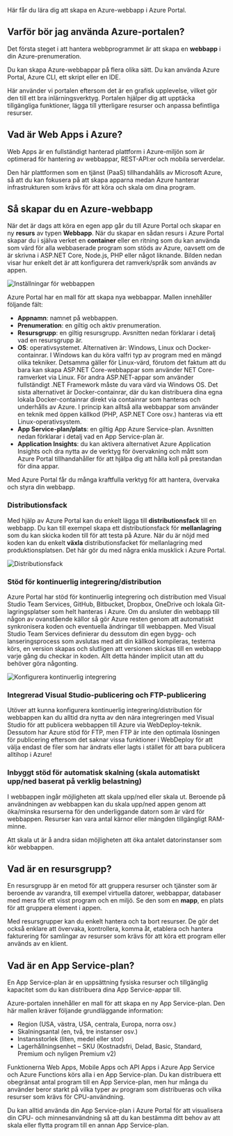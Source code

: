 Här får du lära dig att skapa en Azure-webbapp i Azure Portal.

## <a name="why-use-the-azure-portal"></a>Varför bör jag använda Azure-portalen?

Det första steget i att hantera webbprogrammet är att skapa en **webbapp** i din Azure-prenumeration.

Du kan skapa Azure-webbappar på flera olika sätt. Du kan använda Azure Portal, Azure CLI, ett skript eller en IDE.

Här använder vi portalen eftersom det är en grafisk upplevelse, vilket gör den till ett bra inlärningsverktyg. Portalen hjälper dig att upptäcka tillgängliga funktioner, lägga till ytterligare resurser och anpassa befintliga resurser.

## <a name="what-is-web-apps-in-azure"></a>Vad är Web Apps i Azure?

Web Apps är en fullständigt hanterad plattform i Azure-miljön som är optimerad för hantering av webbappar, REST-API:er och mobila serverdelar.

Den här plattformen som en tjänst (PaaS) tillhandahålls av Microsoft Azure, så att du kan fokusera på att skapa apparna medan Azure hanterar infrastrukturen som krävs för att köra och skala om dina program.

## <a name="how-to-create-an-azure-web-app"></a>Så skapar du en Azure-webbapp

När det är dags att köra en egen app går du till Azure Portal och skapar en ny **resurs** av typen **Webbapp**. När du skapar en sådan resurs i Azure Portal skapar du i själva verket en **container** eller en ritning som du kan använda som värd för alla webbaserade program som stöds av Azure, oavsett om de är skrivna i ASP.NET Core, Node.js, PHP eller något liknande. Bilden nedan visar hur enkelt det är att konfigurera det ramverk/språk som används av appen.

![Inställningar för webbappen](../media-draft/2-web-app-settings.png)

Azure Portal har en mall för att skapa nya webbappar. Mallen innehåller följande fält:

- **Appnamn**: namnet på webbappen.
- **Prenumeration**: en giltig och aktiv prenumeration.
- **Resursgrupp**: en giltig resursgrupp. Avsnitten nedan förklarar i detalj vad en resursgrupp är.
- **OS**: operativsystemet. Alternativen är: Windows, Linux och Docker-containrar. I Windows kan du köra valfri typ av program med en mängd olika tekniker. Detsamma gäller för Linux-värd, förutom det faktum att du bara kan skapa ASP.NET Core-webbappar som använder NET Core-ramverket via Linux. För andra ASP.NET-appar som använder fullständigt .NET Framework måste du vara värd via Windows OS. Det sista alternativet är Docker-containrar, där du kan distribuera dina egna lokala Docker-containrar direkt via containrar som hanteras och underhålls av Azure. I princip kan alltså alla webbappar som använder en teknik med öppen källkod (PHP, ASP.NET Core osv.) hanteras via ett Linux-operativsystem.
- **App Service-plan/plats**: en giltig App Azure Service-plan. Avsnitten nedan förklarar i detalj vad en App Service-plan är.
- **Application Insights**: du kan aktivera alternativet Azure Application Insights och dra nytta av de verktyg för övervakning och mått som Azure Portal tillhandahåller för att hjälpa dig att hålla koll på prestandan för dina appar.

Med Azure Portal får du många kraftfulla verktyg för att hantera, övervaka och styra din webbapp.

### <a name="deployment-slots"></a>Distributionsfack

Med hjälp av Azure Portal kan du enkelt lägga till **distributionsfack** till en webbapp. Du kan till exempel skapa ett distributionsfack för **mellanlagring** som du kan skicka koden till för att testa på Azure. När du är nöjd med koden kan du enkelt **växla** distributionsfacket för mellanlagring med produktionsplatsen. Det här gör du med några enkla musklick i Azure Portal.

![Distributionsfack](../media-draft/2-deployment-slots.png)

### <a name="continuous-integrationdeployment-support"></a>Stöd för kontinuerlig integrering/distribution

Azure Portal har stöd för kontinuerlig integrering och distribution med Visual Studio Team Services, GitHub, Bitbucket, Dropbox, OneDrive och lokala Git-lagringsplatser som helt hanteras i Azure. Om du ansluter din webbapp till någon av ovanstående källor så gör Azure resten genom att automatiskt synkronisera koden och eventuella ändringar till webbappen. Med Visual Studio Team Services definierar du dessutom din egen bygg- och lanseringsprocess som avslutas med att din källkod kompileras, testerna körs, en version skapas och slutligen att versionen skickas till en webbapp varje gång du checkar in koden. Allt detta händer implicit utan att du behöver göra någonting.

![Konfigurera kontinuerlig integrering](../media-draft/2-continuous-integration.PNG)

### <a name="integrated-visual-studio-publishing-and-ftp-publishing"></a>Integrerad Visual Studio-publicering och FTP-publicering

Utöver att kunna konfigurera kontinuerlig integrering/distribution för webbappen kan du alltid dra nytta av den nära integreringen med Visual Studio för att publicera webbappen till Azure via WebDeploy-teknik. Dessutom har Azure stöd för FTP, men FTP är inte den optimala lösningen för publicering eftersom det saknar vissa funktioner i WebDeploy för att välja endast de filer som har ändrats eller lagts i stället för att bara publicera alltihop i Azure!

### <a name="built-in-auto-scale-support-automatically-scale-updown-based-on-real-world-load"></a>Inbyggt stöd för automatisk skalning (skala automatiskt upp/ned baserat på verklig belastning)

I webbappen ingår möjligheten att skala upp/ned eller skala ut. Beroende på användningen av webbappen kan du skala upp/ned appen genom att öka/minska resurserna för den underliggande datorn som är värd för webbappen. Resurser kan vara antal kärnor eller mängden tillgängligt RAM-minne.

Att skala ut är å andra sidan möjligheten att öka antalet datorinstanser som kör webbappen.

## <a name="what-is-a-resource-group"></a>Vad är en resursgrupp?

En resursgrupp är en metod för att gruppera resurser och tjänster som är beroende av varandra, till exempel virtuella datorer, webbappar, databaser med mera för ett visst program och en miljö. Se den som en **mapp**, en plats för att gruppera element i appen.

Med resursgrupper kan du enkelt hantera och ta bort resurser. De gör det också enklare att övervaka, kontrollera, komma åt, etablera och hantera fakturering för samlingar av resurser som krävs för att köra ett program eller används av en klient.

## <a name="what-is-an-app-service-plan"></a>Vad är en App Service-plan?

En App Service-plan är en uppsättning fysiska resurser och tillgänglig kapacitet som du kan distribuera dina App Service-appar till.

Azure-portalen innehåller en mall för att skapa en ny App Service-plan. Den här mallen kräver följande grundläggande information:

- Region (USA, västra, USA, centrala, Europa, norra osv.)
- Skalningsantal (en, två, tre instanser osv.)
- Instansstorlek (liten, medel eller stor)
- Lagerhållningsenhet – SKU (Kostnadsfri, Delad, Basic, Standard, Premium och nyligen Premium v2)

Funktionerna Web Apps, Mobile Apps och API Apps i Azure App Service och Azure Functions körs alla i en App Service-plan. Du kan distribuera ett obegränsat antal program till en App Service-plan, men hur många du använder beror starkt på vilka typer av program som distribueras och vilka resurser som krävs för CPU-användning.

Du kan alltid använda din App Service-plan i Azure Portal för att visualisera din CPU- och minnesanvändning så att du kan bestämma ditt behov av att skala eller flytta program till en annan App Service-plan.
